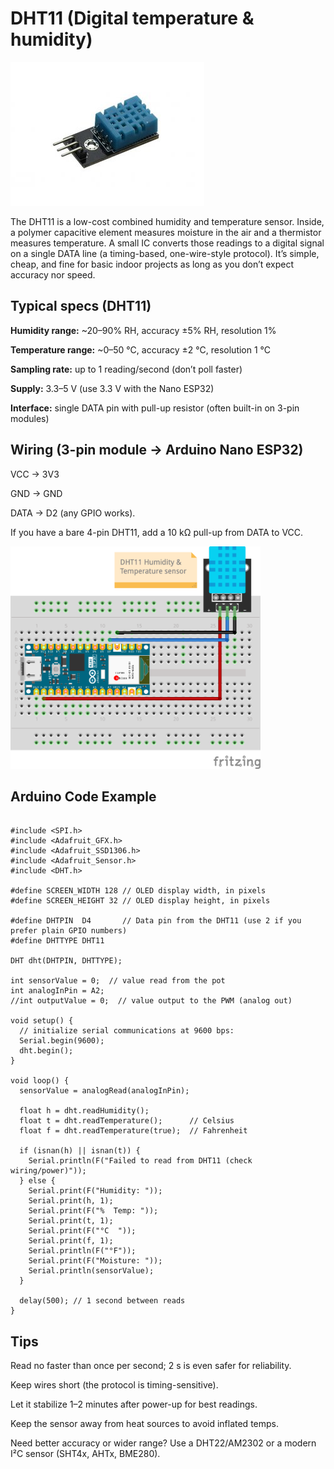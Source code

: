 # DHT11 (Digital temperature & humidity)
[![DHT11](/images/SNS-DH11-1.jpg)](https://components101.com/sensors/dht11-temperature-sensor)

The DHT11 is a low-cost combined humidity and temperature sensor. Inside, a polymer capacitive element measures moisture in the air and a thermistor measures temperature. A small IC converts those readings to a digital signal on a single DATA line (a timing-based, one-wire-style protocol). It’s simple, cheap, and fine for basic indoor projects as long as you don’t expect accuracy nor speed.

## Typical specs (DHT11)

**Humidity range:** ~20–90% RH, accuracy ±5% RH, resolution 1%

**Temperature range:** ~0–50 °C, accuracy ±2 °C, resolution 1 °C

**Sampling rate:** up to 1 reading/second (don’t poll faster)

**Supply:** 3.3–5 V (use 3.3 V with the Nano ESP32)

**Interface:** single DATA pin with pull-up resistor (often built-in on 3-pin modules)

## Wiring (3-pin module → Arduino Nano ESP32)

VCC → 3V3

GND → GND

DATA → D2 (any GPIO works).

If you have a bare 4-pin DHT11, add a 10 kΩ pull-up from DATA to VCC.

<img src="/images/ESP32_Dht11_bb.png" alt="ESP32 + DHT11" width="400">

## Arduino Code Example

```

#include <SPI.h>
#include <Adafruit_GFX.h>
#include <Adafruit_SSD1306.h>
#include <Adafruit_Sensor.h>
#include <DHT.h>

#define SCREEN_WIDTH 128 // OLED display width, in pixels
#define SCREEN_HEIGHT 32 // OLED display height, in pixels

#define DHTPIN  D4       // Data pin from the DHT11 (use 2 if you prefer plain GPIO numbers)
#define DHTTYPE DHT11

DHT dht(DHTPIN, DHTTYPE);

int sensorValue = 0;  // value read from the pot
int analogInPin = A2;
//int outputValue = 0;  // value output to the PWM (analog out)

void setup() {
  // initialize serial communications at 9600 bps:
  Serial.begin(9600);
  dht.begin();
}

void loop() {
  sensorValue = analogRead(analogInPin);

  float h = dht.readHumidity();
  float t = dht.readTemperature();      // Celsius
  float f = dht.readTemperature(true);  // Fahrenheit

  if (isnan(h) || isnan(t)) {
    Serial.println(F("Failed to read from DHT11 (check wiring/power)"));
  } else {
    Serial.print(F("Humidity: "));
    Serial.print(h, 1);
    Serial.print(F("%  Temp: "));
    Serial.print(t, 1);
    Serial.print(F("°C  "));
    Serial.print(f, 1);
    Serial.println(F("°F"));
    Serial.print(F("Moisture: "));
    Serial.println(sensorValue);
  }

  delay(500); // 1 second between reads
}
```
## **Tips**

Read no faster than once per second; 2 s is even safer for reliability.

Keep wires short (the protocol is timing-sensitive).

Let it stabilize 1–2 minutes after power-up for best readings.

Keep the sensor away from heat sources to avoid inflated temps.

Need better accuracy or wider range? Use a DHT22/AM2302 or a modern I²C sensor (SHT4x, AHTx, BME280).
